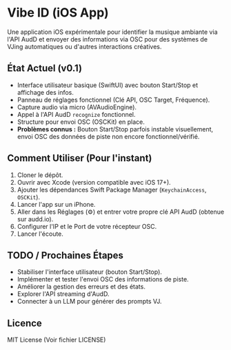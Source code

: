 # Vibe ID (iOS App)

Une application iOS expérimentale pour identifier la musique ambiante via l'API AudD et envoyer des informations via OSC pour des systèmes de VJing automatiques ou d'autres interactions créatives.

## État Actuel (v0.1)

* Interface utilisateur basique (SwiftUI) avec bouton Start/Stop et affichage des infos.
* Panneau de réglages fonctionnel (Clé API, OSC Target, Fréquence).
* Capture audio via micro (AVAudioEngine).
* Appel à l'API AudD `recognize` fonctionnel.
* Structure pour envoi OSC (OSCKit) en place.
* **Problèmes connus :** Bouton Start/Stop parfois instable visuellement, envoi OSC des données de piste non encore fonctionnel/vérifié.

## Comment Utiliser (Pour l'instant)

1.  Cloner le dépôt.
2.  Ouvrir avec Xcode (version compatible avec iOS 17+).
3.  Ajouter les dépendances Swift Package Manager (`KeychainAccess`, `OSCKit`).
4.  Lancer l'app sur un iPhone.
5.  Aller dans les Réglages (⚙️) et entrer votre propre clé API AudD (obtenue sur audd.io).
6.  Configurer l'IP et le Port de votre récepteur OSC.
7.  Lancer l'écoute.

## TODO / Prochaines Étapes

* Stabiliser l'interface utilisateur (bouton Start/Stop).
* Implémenter et tester l'envoi OSC des informations de piste.
* Améliorer la gestion des erreurs et des états.
* Explorer l'API streaming d'AudD.
* Connecter à un LLM pour générer des prompts VJ.

## Licence

MIT License (Voir fichier LICENSE)
